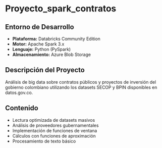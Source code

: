 # Proyecto_spark_contratos
## Entorno de Desarrollo
- **Plataforma:** Databricks Community Edition
- **Motor:** Apache Spark 3.x
- **Lenguaje:** Python (PySpark)
- **Almacenamiento:** Azure Blob Storage
## Descripción del Proyecto
Análisis de big data sobre contratos públicos y proyectos de inversión del gobierno colombiano utilizando los datasets SECOP y BPIN disponibles en datos.gov.co.

## Contenido
- Lectura optimizada de datasets masivos
- Análisis de proveedores gubernamentales
- Implementación de funciones de ventana
- Cálculos con funciones de aproximación
- Procesamiento de texto básico
